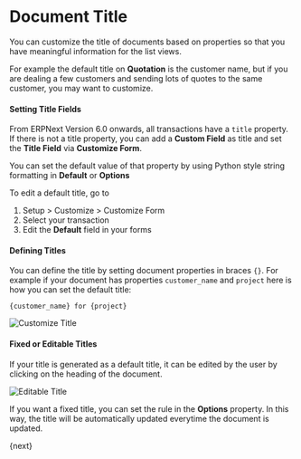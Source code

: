 # Document Title

You can customize the title of documents based on properties so that you have meaningful information for the list views.

For example the default title on **Quotation** is the customer name, but if you are dealing a few customers and sending lots of quotes to the same customer, you may want to customize.

#### Setting Title Fields

From ERPNext Version 6.0 onwards, all transactions have a `title` property. If there is not a title property, you can add a **Custom Field** as title and set the **Title Field** via **Customize Form**.

You can set the default value of that property by using Python style string formatting in **Default** or **Options**

To edit a default title, go to

1. Setup > Customize > Customize Form
2. Select your transaction
3. Edit the **Default** field in your forms

#### Defining Titles

You can define the title by setting document properties in braces `{}`. For example if your document has properties `customer_name` and `project` here is how you can set the default title:

    {customer_name} for {project}

<img class="screenshot" alt = "Customize Title"
    src="/docs/assets/img/customize/customize-title.gif">

#### Fixed or Editable Titles

If your title is generated as a default title, it can be edited by the user by clicking on the heading of the document.

<img class="screenshot" alt = "Editable Title"
    src="/docs/assets/img/customize/editable-title.gif">

If you want a fixed title, you can set the rule in the **Options** property. In this way, the title will be automatically updated everytime the document is updated.

{next}
